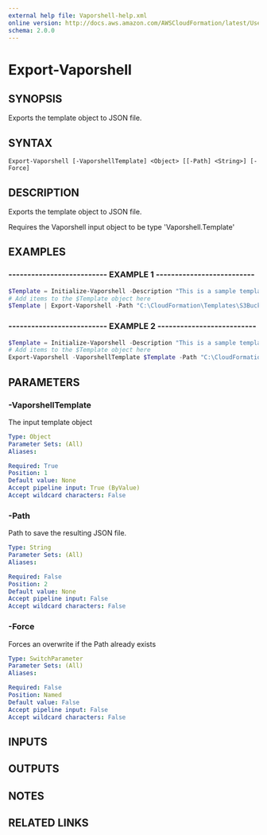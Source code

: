 ```yaml
---
external help file: Vaporshell-help.xml
online version: http://docs.aws.amazon.com/AWSCloudFormation/latest/UserGuide/create-reusable-transform-function-snippets-and-add-to-your-template-with-aws-include-transform.html
schema: 2.0.0
---
```


# Export-Vaporshell

## SYNOPSIS
Exports the template object to JSON file.

## SYNTAX

```
Export-Vaporshell [-VaporshellTemplate] <Object> [[-Path] <String>] [-Force]
```

## DESCRIPTION
Exports the template object to JSON file.

Requires the Vaporshell input object to be type 'Vaporshell.Template'

## EXAMPLES

### -------------------------- EXAMPLE 1 --------------------------
```powershell
$Template = Initialize-Vaporshell -Description "This is a sample template that builds an S3 bucket"
# Add items to the $Template object here
$Template | Export-Vaporshell -Path "C:\CloudFormation\Templates\S3Bucket.json" -Force
```

### -------------------------- EXAMPLE 2 --------------------------
```powershell
$Template = Initialize-Vaporshell -Description "This is a sample template that builds an S3 bucket"
# Add items to the $Template object here
Export-Vaporshell -VaporshellTemplate $Template -Path "C:\CloudFormation\Templates\S3Bucket.json" -Force
```

## PARAMETERS

### -VaporshellTemplate
The input template object

```yaml
Type: Object
Parameter Sets: (All)
Aliases: 

Required: True
Position: 1
Default value: None
Accept pipeline input: True (ByValue)
Accept wildcard characters: False
```

### -Path
Path to save the resulting JSON file.

```yaml
Type: String
Parameter Sets: (All)
Aliases: 

Required: False
Position: 2
Default value: None
Accept pipeline input: False
Accept wildcard characters: False
```

### -Force
Forces an overwrite if the Path already exists

```yaml
Type: SwitchParameter
Parameter Sets: (All)
Aliases: 

Required: False
Position: Named
Default value: False
Accept pipeline input: False
Accept wildcard characters: False
```

## INPUTS

## OUTPUTS

## NOTES

## RELATED LINKS

